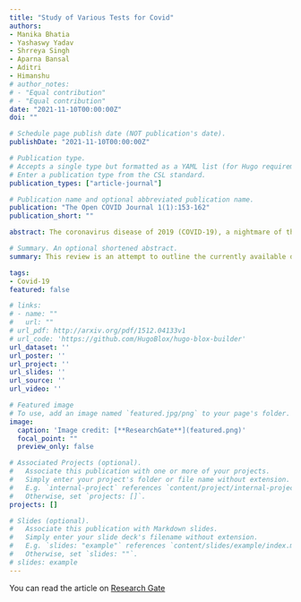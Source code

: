 ```yaml
---
title: "Study of Various Tests for Covid"
authors:
- Manika Bhatia
- Yashaswy Yadav
- Shrreya Singh
- Aparna Bansal
- Aditri
- Himanshu
# author_notes:
# - "Equal contribution"
# - "Equal contribution"
date: "2021-11-10T00:00:00Z"
doi: ""

# Schedule page publish date (NOT publication's date).
publishDate: "2021-11-10T00:00:00Z"

# Publication type.
# Accepts a single type but formatted as a YAML list (for Hugo requirements).
# Enter a publication type from the CSL standard.
publication_types: ["article-journal"]

# Publication name and optional abbreviated publication name.
publication: "The Open COVID Journal 1(1):153-162"
publication_short: ""

abstract: The coronavirus disease of 2019 (COVID-19), a nightmare of this century, has become an ongoing global health emergency for the entire world. This dreadful disease is believed to have originated from China and has now spread worldwide. To date, more than 170 million people have been found affected by this virus, namely “severe acute respiratory syndrome coronavirus-2” (SARS-CoV-2). With the exponential increase in the patients affected by the SARS-CoV-2, the need for testing has also increased tremendously. Early diagnosis is essential to prevent the extensive spread of the disease because of the faster rate of infection. In this regard, various diagnostic techniques are employed for the detection of the infection in symptomatic and asymptomatic COVID-19 individuals. To provide diagnostic care for the control of the disease, various tests like serological testing, nucleic acid amplification test (NAAT), rapid antigen-based testing, and paper-based testing have been developed and are presently in good use. The present mini-review is an attempt to outline the currently available diagnostic kits for the detection of the SARS-CoV-2 causing COVID-19.

# Summary. An optional shortened abstract.
summary: This review is an attempt to outline the currently available diagnostic kits for the detection of the SARS-CoV-2 causing COVID-19.

tags:
- Covid-19
featured: false

# links:
# - name: ""
#   url: ""
# url_pdf: http://arxiv.org/pdf/1512.04133v1
# url_code: 'https://github.com/HugoBlox/hugo-blox-builder'
url_dataset: ''
url_poster: ''
url_project: ''
url_slides: ''
url_source: ''
url_video: ''

# Featured image
# To use, add an image named `featured.jpg/png` to your page's folder. 
image:
  caption: 'Image credit: [**ResearchGate**](featured.png)'
  focal_point: ""
  preview_only: false

# Associated Projects (optional).
#   Associate this publication with one or more of your projects.
#   Simply enter your project's folder or file name without extension.
#   E.g. `internal-project` references `content/project/internal-project/index.md`.
#   Otherwise, set `projects: []`.
projects: []

# Slides (optional).
#   Associate this publication with Markdown slides.
#   Simply enter your slide deck's filename without extension.
#   E.g. `slides: "example"` references `content/slides/example/index.md`.
#   Otherwise, set `slides: ""`.
# slides: example
---
```


<!-- {{% callout note %}}
Click the *Cite* button above to demo the feature to enable visitors to import publication metadata into their reference management software.
{{% /callout %}}

{{% callout note %}}
Create your slides in Markdown - click the *Slides* button to check out the example.
{{% /callout %}} -->

You can read the article on [Research Gate](https://www.researchgate.net/publication/356495824_Study_of_Various_Diagnostic_Tests_for_COVID-19_A_Review)
